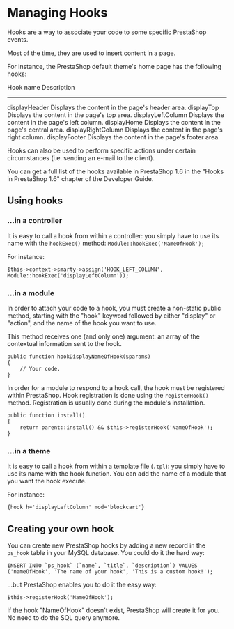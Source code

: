 Managing Hooks
==============

Hooks are a way to associate your code to some specific PrestaShop
events.

Most of the time, they are used to insert content in a page.

For instance, the PrestaShop default theme's home page has the following
hooks:

  Hook name             Description
  --------------------- --------------------------------------------------
  displayHeader         Displays the content in the page's header area.
  displayTop            Displays the content in the page's top area.
  displayLeftColumn     Displays the content in the page's left column.
  displayHome           Displays the content in the page's central area.
  displayRightColumn    Displays the content in the page's right column.
  displayFooter         Displays the content in the page's footer area.

Hooks can also be used to perform specific actions under certain
circumstances (i.e. sending an e-mail to the client).

You can get a full list of the hooks available in PrestaShop 1.6 in the
"Hooks in PrestaShop 1.6" chapter of the Developer Guide.

Using hooks
-----------

### ...in a controller

It is easy to call a hook from within a controller: you simply have to
use its name with the `hookExec()` method:
`Module::hookExec('NameOfHook');`

For instance:

    $this->context->smarty->assign('HOOK_LEFT_COLUMN', Module::hookExec('displayLeftColumn'));

### ...in a module

In order to attach your code to a hook, you must create a non-static
public method, starting with the "hook" keyword followed by either
"display" or "action", and the name of the hook you want to use.

This method receives one (and only one) argument: an array of the
contextual information sent to the hook.

    public function hookDisplayNameOfHook($params)
    {
        // Your code.
    }

In order for a module to respond to a hook call, the hook must be
registered within PrestaShop. Hook registration is done using the
`registerHook()` method. Registration is usually done during the
module's installation.

    public function install()
    {
        return parent::install() && $this->registerHook('NameOfHook');
    }

### ...in a theme

It is easy to call a hook from within a template file (`.tpl`): you
simply have to use its name with the hook function. You can add the name
of a module that you want the hook execute.

For instance:

    {hook h='displayLeftColumn' mod='blockcart'}

Creating your own hook
----------------------

You can create new PrestaShop hooks by adding a new record in the
`ps_hook` table in your MySQL database. You could do it the hard way:

    INSERT INTO `ps_hook` (`name`, `title`, `description`) VALUES ('nameOfHook', 'The name of your hook', 'This is a custom hook!');

...but PrestaShop enables you to do it the easy way:

    $this->registerHook('NameOfHook');

If the hook "NameOfHook" doesn't exist, PrestaShop will create it for
you. No need to do the SQL query anymore.
